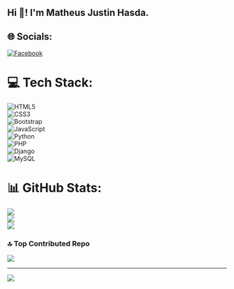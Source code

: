 <h2 align="left">Hi 👋! I'm Matheus Justin Hasda.</h2>

###


## 🌐 Socials:
[![Facebook](https://img.shields.io/badge/Facebook-%231877F2.svg?logo=Facebook&logoColor=white)](https://facebook.com/https://www.facebook.com/justin.hasdak) 

# 💻 Tech Stack:
![HTML5](https://img.shields.io/badge/html5-%23E34F26.svg?style=for-the-badge&logo=html5&logoColor=white)  
![CSS3](https://img.shields.io/badge/css3-%231572B6.svg?style=for-the-badge&logo=css3&logoColor=white)  
![Bootstrap](https://img.shields.io/badge/bootstrap-%23563D7C.svg?style=for-the-badge&logo=bootstrap&logoColor=white)  
![JavaScript](https://img.shields.io/badge/javascript-%23323330.svg?style=for-the-badge&logo=javascript&logoColor=%23F7DF1E)  
![Python](https://img.shields.io/badge/python-3670A0?style=for-the-badge&logo=python&logoColor=ffdd54)  
![PHP](https://img.shields.io/badge/php-%23777BB4.svg?style=for-the-badge&logo=php&logoColor=white)  
![Django](https://img.shields.io/badge/django-%23092E20.svg?style=for-the-badge&logo=django&logoColor=white)  
![MySQL](https://img.shields.io/badge/mysql-4479A1.svg?style=for-the-badge&logo=mysql&logoColor=white)

# 📊 GitHub Stats:
![](https://github-readme-stats.vercel.app/api?username=justinhasdak1&theme=dark&hide_border=false&include_all_commits=false&count_private=false)<br/>
![](https://github-readme-streak-stats.herokuapp.com/?user=justinhasdak1&theme=dark&hide_border=false)<br/>
![](https://github-readme-stats.vercel.app/api/top-langs/?username=justinhasdak1&theme=dark&hide_border=false&include_all_commits=false&count_private=false&layout=compact)

### 🔝 Top Contributed Repo
![](https://github-contributor-stats.vercel.app/api?username=justinhasdak1&limit=5&theme=dark&combine_all_yearly_contributions=true)

---
[![](https://visitcount.itsvg.in/api?id=justinhasdak1&icon=0&color=0)](https://visitcount.itsvg.in)

<!-- Proudly created with GPRM ( https://gprm.itsvg.in ) -->
